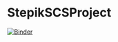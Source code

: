 # StepikSCSProject
[![Binder](https://mybinder.org/badge_logo.svg)](https://mybinder.org/v2/gh/CSTE7007/StepikSCSProject/main?urlpath=rstudio)



